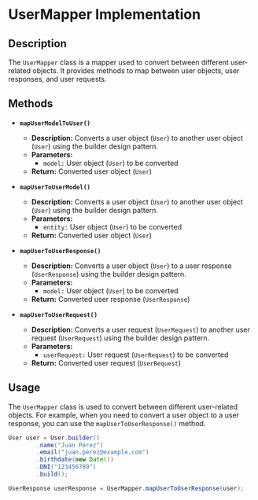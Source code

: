# UserMapper Implementation

## Description
The `UserMapper` class is a mapper used to convert between different user-related objects. It provides methods to map between user objects, user responses, and user requests.

## Methods

- **`mapUserModelToUser()`**
    - **Description:** Converts a user object (`User`) to another user object (`User`) using the builder design pattern.
    - **Parameters:**
      - `model:` User object (`User`) to be converted
    - **Return:** Converted user object (`User`)

- **`mapUserToUserModel()`**
    - **Description:** Converts a user object (`User`) to another user object (`User`) using the builder design pattern.
    - **Parameters:**
      - `entity:` User object (`User`) to be converted
    - **Return:** Converted user object (`User`)

- **`mapUserToUserResponse()`**
   - **Description:** Converts a user object (`User`) to a user response (`UserResponse`) using the builder design pattern.
   - **Parameters:**
     - `model:` User object (`User`) to be converted
   - **Return:** Converted user response (`UserResponse`)

- **`mapUserToUserRequest()`**
   - **Description:** Converts a user request (`UserRequest`) to another user request (`UserRequest`) using the builder design pattern.
   - **Parameters:**
      - `userRequest:` User request (`UserRequest`) to be converted
   - **Return:** Converted user request (`UserRequest`)

## Usage

The `UserMapper` class is used to convert between different user-related objects. For example, when you need to convert a user object to a user response, you can use the `mapUserToUserResponse()` method.

```java
User user = User.builder()
        .name("Juan Pérez")
        .email("juan.perez@example.com")
        .birthdate(new Date())
        .DNI("123456789")
        .build();

UserResponse userResponse = UserMapper.mapUserToUserResponse(user);